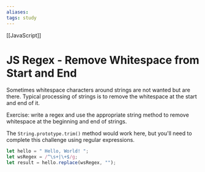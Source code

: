 ```yaml
---
aliases:
tags: study
---
```

[[JavaScript]]
# JS Regex - Remove Whitespace from Start and End
Sometimes whitespace characters around strings are not wanted but are there. Typical processing of strings is to remove the whitespace at the start and end of it.

Exercise: write a regex and use the appropriate string method to remove whitespace at the beginning and end of strings.

The `String.prototype.trim()` method would work here, but you'll need to complete this challenge using regular expressions.

```js
let hello = " Hello, World! ";
let wsRegex = /^\s+|\+$/g;
let result = hello.replace(wsRegex, "");
```